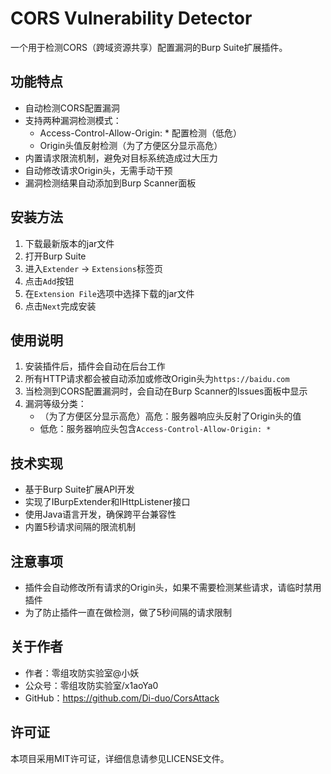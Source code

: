 # CORS Vulnerability Detector

一个用于检测CORS（跨域资源共享）配置漏洞的Burp Suite扩展插件。

## 功能特点

- 自动检测CORS配置漏洞
- 支持两种漏洞检测模式：
  - Access-Control-Allow-Origin: * 配置检测（低危）
  - Origin头值反射检测（为了方便区分显示高危）
- 内置请求限流机制，避免对目标系统造成过大压力
- 自动修改请求Origin头，无需手动干预
- 漏洞检测结果自动添加到Burp Scanner面板

## 安装方法

1. 下载最新版本的jar文件
2. 打开Burp Suite
3. 进入`Extender` -> `Extensions`标签页
4. 点击`Add`按钮
5. 在`Extension File`选项中选择下载的jar文件
6. 点击`Next`完成安装

## 使用说明

1. 安装插件后，插件会自动在后台工作
2. 所有HTTP请求都会被自动添加或修改Origin头为`https://baidu.com`
3. 当检测到CORS配置漏洞时，会自动在Burp Scanner的Issues面板中显示
4. 漏洞等级分类：
   - （为了方便区分显示高危）高危：服务器响应头反射了Origin头的值
   - 低危：服务器响应头包含`Access-Control-Allow-Origin: *`

## 技术实现

- 基于Burp Suite扩展API开发
- 实现了IBurpExtender和IHttpListener接口
- 使用Java语言开发，确保跨平台兼容性
- 内置5秒请求间隔的限流机制

## 注意事项

- 插件会自动修改所有请求的Origin头，如果不需要检测某些请求，请临时禁用插件
- 为了防止插件一直在做检测，做了5秒间隔的请求限制

## 关于作者

- 作者：零组攻防实验室@小妖
- 公众号：零组攻防实验室/x1aoYa0
- GitHub：https://github.com/Di-duo/CorsAttack

## 许可证

本项目采用MIT许可证，详细信息请参见LICENSE文件。

